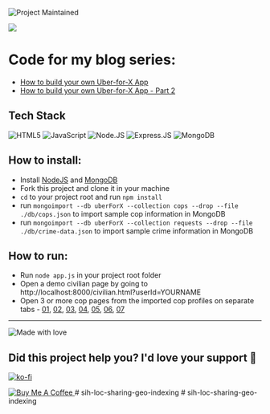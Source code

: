 ![Project Maintained](https://img.shields.io/badge/Maintained%3F-yes-green.svg)

![](https://cdn-images-1.medium.com/max/1000/1*WcHHixgDq7o5lN3biKIu9Q.png)
# Code for my blog series:
- [How to build your own Uber-for-X App](https://www.ashwinhariharan.tech/blog/how-to-build-your-own-uber-for-x-app/)
- [How to build your own Uber-for-X App - Part 2](https://www.ashwinhariharan.tech/blog/how-to-build-your-own-uber-for-x-app-part-2/)


## Tech Stack

![HTML5](https://img.shields.io/badge/HTML5-E34F26?style=for-the-badge&logo=html5&logoColor=white) ![JavaScript](https://img.shields.io/badge/JavaScript-F7DF1E?style=for-the-badge&logo=javascript&logoColor=black) ![Node.JS](https://img.shields.io/badge/Node.js-43853D?style=for-the-badge&logo=node.js&logoColor=white) ![Express.JS](https://img.shields.io/badge/Express.js-404D59?style=for-the-badge) ![MongoDB](https://img.shields.io/badge/MongoDB-4EA94B?style=for-the-badge&logo=mongodb&logoColor=white) 

## How to install:
- Install [NodeJS](https://nodejs.org/en/) and [MongoDB](https://docs.mongodb.com/)
- Fork this project and clone it in your machine
- `cd` to your project root and run `npm install`
- run `mongoimport --db uberForX --collection cops --drop --file ./db/cops.json` to import sample cop information in MongoDB
- run `mongoimport --db uberForX --collection requests --drop --file ./db/crime-data.json` to import sample crime information in MongoDB

## How to run:
- Run `node app.js` in your project root folder
- Open a demo civilian page by going to http://localhost:8000/civilian.html?userId=YOURNAME
- Open 3 or more cop pages from the imported cop profiles on separate tabs - [01](http://localhost:8000/cop.html?userId=01), [02](http://localhost:8000/cop.html?userId=02), [03](http://localhost:8000/cop.html?userId=03), [04](http://localhost:8000/cop.html?userId=04), [05](http://localhost:8000/cop.html?userId=05), [06](http://localhost:8000/cop.html?userId=06), [07](http://localhost:8000/cop.html?userId=07)


-----

![Made with love](http://ForTheBadge.com/images/badges/built-with-love.svg) 

## Did this project help you? I'd love your support 🙏

[![ko-fi](https://www.ko-fi.com/img/githubbutton_sm.svg)](https://ko-fi.com/I2I2131HO)

<a href="https://www.buymeacoffee.com/booleanhunter" target="_blank">
  <img src="https://bmc-cdn.nyc3.digitaloceanspaces.com/BMC-button-images/custom_images/purple_img.png" alt="Buy Me A Coffee" style="height: auto !important;width: auto !important;">
</a>
# sih-loc-sharing-geo-indexing
# sih-loc-sharing-geo-indexing
